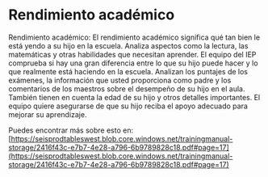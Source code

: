 # Rendimiento académico
Rendimiento académico: El rendimiento académico significa qué tan bien le está yendo a su hijo en la escuela. Analiza aspectos como la lectura, las matemáticas y otras habilidades que necesitan aprender. El equipo del IEP comprueba si hay una gran diferencia entre lo que su hijo puede hacer y lo que realmente está haciendo en la escuela. Analizan los puntajes de los exámenes, la información que usted proporciona como padre y los comentarios de los maestros sobre el desempeño de su hijo en el aula. También tienen en cuenta la edad de su hijo y otros detalles importantes. El equipo quiere asegurarse de que su hijo reciba el apoyo adecuado para mejorar su aprendizaje.

Puedes encontrar más sobre esto en: [https://seisprodtableswest.blob.core.windows.net/trainingmanual-storage/2416f43c-e7b7-4e28-a796-6b9789828c18.pdf#page=17](https://seisprodtableswest.blob.core.windows.net/trainingmanual-storage/2416f43c-e7b7-4e28-a796-6b9789828c18.pdf#page=17)
